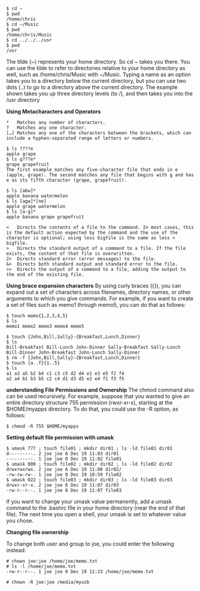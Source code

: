 ```
$ cd ~
$ pwd
/home/chris
$ cd ~/Music
$ pwd
/home/chris/Music
$ cd ../../../usr
$ pwd
/usr
```
The tilde (~) represents your home directory. So cd ~ takes you there. You can use the tilde to refer to directories relative to your home directory as well, such as /home/chris/Music with ~/Music. Typing a name as an option takes you to a directory below the current directory, but you can use two dots (..) to go to a directory above the current directory. The example shown takes you up three directory levels (to /), and then takes you into the /usr directory


**Using Metacharacters and Operators**
```
*	Matches any number of characters.
?	Matches any one character.
[…]	Matches any one of the characters between the brackets, which can include a hyphen-separated range of letters or numbers.
```
```
$ ls ????e
apple grape
$ ls g???e*
grape grapefruit
The first example matches any five-character file that ends in e (apple, grape). The second matches any file that begins with g and has e as its fifth character (grape, grapefruit).
```
```
$ ls [abw]*
apple banana watermelon
$ ls [agw]*[ne]
apple grape watermelon
$ ls [a-g]*
apple banana grape grapefruit
```
```
<	Directs the contents of a file to the command. In most cases, this is the default action expected by the command and the use of the character is optional; using less bigfile is the same as less < bigfile.
>	Directs the standard output of a command to a file. If the file exists, the content of that file is overwritten.
2>	Directs standard error (error messages) to the file.
&>	Directs both standard output and standard error to the file.
>>	Directs the output of a command to a file, adding the output to the end of the existing file.
```

**Using brace expansion characters**
By using curly braces ({}), you can expand out a set of characters across filenames, directory names, or other arguments to which you give commands. For example, if you want to create a set of files such as memo1 through memo5, you can do that as follows:
```
$ touch memo{1,2,3,4,5}
$ ls
memo1 memo2 memo3 memo4 memo5

$ touch {John,Bill,Sally}-{Breakfast,Lunch,Dinner}
$ ls
Bill-Breakfast Bill-Lunch John-Dinner Sally-Breakfast Sally-Lunch
Bill-Dinner John-Breakfast John-Lunch Sally-Dinner
$ rm -f {John,Bill,Sally}-{Breakfast,Lunch,Dinner}
$ touch {a..f}{1..5}
$ ls
a1 a3 a5 b2 b4 c1 c3 c5 d2 d4 e1 e3 e5 f2 f4
a2 a4 b1 b3 b5 c2 c4 d1 d3 d5 e2 e4 f1 f3 f5
```

**understanding File Permissions and Ownership**
The chmod command also can be used recursively. For example, suppose that you wanted to give an entire directory structure 755 permission (rwxr-xr-x), starting at the $HOME/myapps directory. To do that, you could use the -R option, as follows:
```
$ chmod -R 755 $HOME/myapps
```


**Setting default file permission with umask**
```
$ umask 777 ; touch file01 ; mkdir dir01 ; ls -ld file01 dir01
d---------. 2 joe joe 6 Dec 19 11:03 dir01
----------. 1 joe joe 0 Dec 19 11:02 file01
$ umask 000 ; touch file02 ; mkdir dir02 ; ls -ld file02 dir02
drwxrwxrwx. 2 joe joe 6 Dec 19 11:00 dir02/
-rw-rw-rw-. 1 joe joe 0 Dec 19 10:59 file02
$ umask 022 ; touch file03 ; mkdir dir03 ; ls -ld file03 dir03
drwxr-xr-x. 2 joe joe 6 Dec 19 11:07 dir03
-rw-r--r--. 1 joe joe 0 Dec 19 11:07 file03
```
If you want to change your umask value permanently, add a umask command to the .bashrc file in your home directory (near the end of that file). The next time you open a shell, your umask is set to whatever value you chose.

**Changing file ownership**

To change both user and group to joe, you could enter the following instead:
```
# chown joe:joe /home/joe/memo.txt
# ls -l /home/joe/memo.txt
-rw-r--r--. 1 joe joe 0 Dec 19 11:23 /home/joe/memo.txt

# chown -R joe:joe /media/myusb
```
